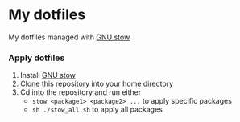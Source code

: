 # My dotfiles
My dotfiles managed with [GNU stow](https://www.gnu.org/software/stow/)

### Apply dotfiles
1. Install [GNU stow](https://www.gnu.org/software/stow/)
2. Clone this repository into your home directory
3. Cd into the repository and run either
    * `stow <package1> <package2> ...` to apply specific packages
    * `sh ./stow_all.sh` to apply all packages
